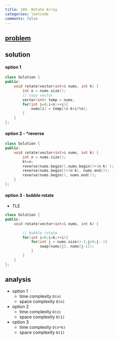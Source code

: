 ```yaml
---
title: 189. Rotate Array
categories: leetcode
comments: false
---
```


## [problem](https://leetcode.com/problems/rotate-array/)

## solution


#### option 1 
```c++
class Solution {
public:
    void rotate(vector<int>& nums, int k) {
        int n = nums.size();
        // copy vector
        vector<int> temp = nums;
        for(int i=0;i<n;++i){
            nums[i] = temp[(n-k+i)%n];
        }
    }
};
```

#### option 2 - *reverse
```c++
class Solution {
public:
    void rotate(vector<int>& nums, int k) {
        int n = nums.size();
        k%=n;
        reverse(nums.begin(),nums.begin()+(n-k) );
        reverse(nums.begin()+(n-k), nums.end());
        reverse(nums.begin(), nums.end());      
    }
};

```


#### option 3 - bubble rotate
- TLE
```c++
class Solution {
public:
    void rotate(vector<int>& nums, int k) {
        
        // bubble rotate
        for(int i=0;i<k;++i){
            for(int j = nums.size()-1;j>0;j--){
                swap(nums[j], nums[j-1]);
            }
        }
    }
};
```
## analysis
- option 1  
    - time complexity `O(n)`
    - space complexity `O(n)`
- option 2
    - time complexity `O(n)`
    - space complexity `O(1)`
- option 3
    - time complexity `O(n*k)`
    - space complexity `O(1)`